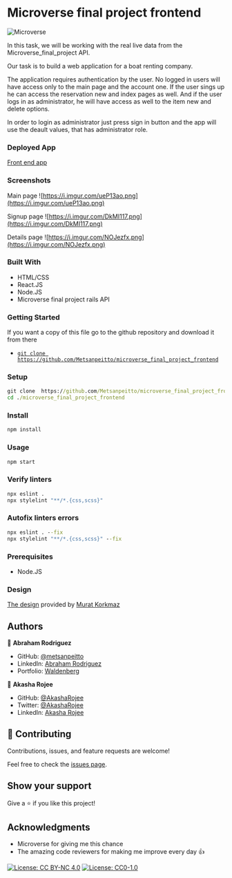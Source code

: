 # Microverse final project frontend

![Microverse](https://img.shields.io/badge/Microverse-blueviolet)


 In this task, we will be working with the real live data from the 
Microverse_final_project API. 


Our task is to build a web application for a boat renting company. 

The application requires authentication by the user. 
 No logged in users will have access only to the main page and the
account one.
 If the user sings up he can access the reservation new and index
pages as well.
 And if the user logs in as administrator, he will have access as 
well to the item new and delete 
options.

 In order to login as administrator just press sign in button and
the app will use the deault values, that has administrator role.

### Deployed App

[Front end app](https://friendly-hugle-cbed27.netlify.app/)

### Screenshots
Main page
![https://i.imgur.com/ueP13ao.png](https://i.imgur.com/ueP13ao.png)

Signup page
![https://i.imgur.com/DkMI117.png](https://i.imgur.com/DkMI117.png)

Details page
![https://i.imgur.com/NOJezfx.png](https://i.imgur.com/NOJezfx.png)



### Built With 

- HTML/CSS
- React.JS
- Node.JS
- Microverse final project rails API

### Getting Started

If you want a copy of this file go to the github repository and download it from there

- [`git clone https://github.com/Metsanpeitto/microverse_final_project_frontend`](https://github.com/Metsanpeitto/microverse_final_project_frontend)


### Setup

```cmd
git clone  https://github.com/Metsanpeitto/microverse_final_project_frontend.git
cd ./microverse_final_project_frontend
```

### Install

```cmd
npm install
```

### Usage

```cmd
npm start
```


### Verify linters

```cmd
npx eslint .
npx stylelint "**/*.{css,scss}"
```

### Autofix linters errors

```cmd
npx eslint . --fix
npx stylelint "**/*.{css,scss}" --fix
```


### Prerequisites

- Node.JS

### Design

[The design](https://www.behance.net/gallery/26425031/Vespa-Responsive-Redesign) provided by [Murat Korkmaz](https://www.behance.net/muratk) 




## Authors

👤 **Abraham Rodriguez**

- GitHub: [@metsanpeitto](https://github.com/Metsanpeitto)
- LinkedIn: [Abraham Rodriguez](https://www.linkedin.com/in/abraham-rodriguez-3283a319a/)
- Portfolio: [Waldenberg](https://portfolio.waldenberginc.com)

👤 **Akasha Rojee**

- GitHub: [@AkashaRojee](https://github.com/AkashaRojee)
- Twitter: [@AkashaRojee](https://twitter.com/AkashaRojee)
- LinkedIn: [Akasha Rojee](https://linkedin.com/in/AkashaRojee)



## 🤝 Contributing

Contributions, issues, and feature requests are welcome!

Feel free to check the [issues page](../../issues/).


## Show your support

Give a ⭐️ if you like this project!


## Acknowledgments

- Microverse for giving me this chance
- The amazing code reviewers for making me improve every day :thumbsup:



[![License: CC BY-NC 4.0](https://licensebuttons.net/l/by-nc/4.0/80x15.png)](https://creativecommons.org/licenses/by-nc/4.0/)
[![License: CC0-1.0](https://licensebuttons.net/l/zero/1.0/80x15.png)](http://creativecommons.org/publicdomain/zero/1.0/)
